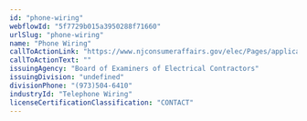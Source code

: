 ```yaml
---
id: "phone-wiring"
webflowId: "5f7729b015a3950288f71660"
urlSlug: "phone-wiring"
name: "Phone Wiring"
callToActionLink: "https://www.njconsumeraffairs.gov/elec/Pages/applications.aspx"
callToActionText: ""
issuingAgency: "Board of Examiners of Electrical Contractors"
issuingDivision: "undefined"
divisionPhone: "(973)504-6410"
industryId: "Telephone Wiring"
licenseCertificationClassification: "CONTACT"
---
```

